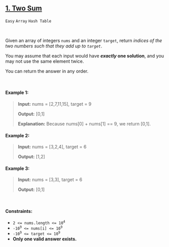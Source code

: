 ## [1. Two Sum](https://leetcode.com/problems/two-sum/)

<code>Easy</code> <code>Array</code> <code>Hash Table</code>

<br>

Given an array of integers <code>nums</code> and an integer <code>target</code>, return *indices of the two numbers such that they add up to <code>target</code>*.

You may assume that each input would have __*exactly* one solution__, and you may not use the same element twice.

You can return the answer in any order.

<br>

#### Example 1:

> __Input:__ nums = [2,7,11,15], target = 9
>
> __Output:__ [0,1]
>
> __Explanation:__ Because nums[0] + nums[1] == 9, we return [0,1].

#### Example 2:

> __Input:__ nums = [3,2,4], target = 6
>
> __Output:__ [1,2]

#### Example 3:

> __Input:__ nums = [3,3], target = 6
>
> __Output:__ [0,1]

<br>

#### Constraints:

- <code>2 <= nums.length <= 10<sup>4</sup></code>
- <code>-10<sup>9</sup> <= nums[i] <= 10<sup>9</sup></code>
- <code>-10<sup>9</sup> <= target <= 10<sup>9</sup></code>
- __Only one valid answer exists.__
